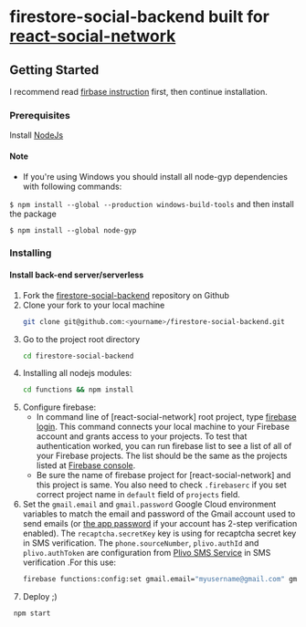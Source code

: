# firestore-social-backend built for [react-social-network](https://github.com/Qolzam/react-social-network)

## Getting Started

I recommend read [firbase instruction](https://firebase.google.com/docs/functions/get-started) first, then continue installation.

### Prerequisites

 Install [NodeJs](https://nodejs.org/en/)
 
#### Note

 - If you're using Windows you should install all node-gyp dependencies with following commands:

`$ npm install --global --production windows-build-tools`
and then install the package

`$ npm install --global node-gyp`


### Installing
 
#### Install back-end server/serverless

 1. Fork the [firestore-social-backend](https://github.com/Qolzam/firestore-social-backend) repository on Github
 1. Clone your fork to your local machine 
    ```bash
    git clone git@github.com:<yourname>/firestore-social-backend.git
    ```
 1. Go to the project root directory 
    ```bash
    cd firestore-social-backend
    ```
 1. Installing all nodejs modules:
    ```bash
    cd functions && npm install
    ```
 1. Configure firebase:
    - In command line of [react-social-network] root project, type [firebase login](https://firebase.google.com/docs/cli/). This command connects your local machine to your Firebase account and grants access to your projects. To test that authentication worked, you can run firebase list to see a list of all of your Firebase projects. The list should be the same as the projects listed at [Firebase console](https://console.firebase.google.com).
    - Be sure the name of firebase project for [react-social-network] and this project is same. You also need to check `.firebaserc` if you set correct project name in `default` field of `projects` field.
 1. Set the `gmail.email` and `gmail.password` Google Cloud environment variables to match the email and password of the Gmail account used to send emails (or [the app password](https://support.google.com/accounts/answer/185833?hl=en) if your account has 2-step verification enabled). The `recaptcha.secretKey` key is using for recaptcha secret key in SMS verification. The `phone.sourceNumber`, `plivo.authId` and `plivo.authToken` are configuration from [Plivo SMS Service](https://www.plivo.com/) in SMS verification .For this use:
    ```bash
    firebase functions:config:set gmail.email="myusername@gmail.com" gmail.password="secretpassword" recaptcha.secretkey="secretKey" phone.sourcenumber="sourceNumber" plivo.authid="authId" plivo.authtoken="authToken" setting.appname="Polling Social"
    ```
 1. Deploy ;)
   ```bash
    npm start
   ```
